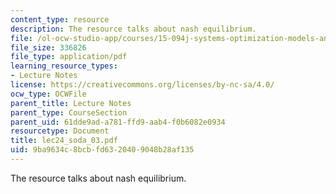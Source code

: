 ```yaml
---
content_type: resource
description: The resource talks about nash equilibrium.
file: /ol-ocw-studio-app/courses/15-094j-systems-optimization-models-and-computation-sma-5223-spring-2004/9ba9634c8bcbfd6320409048b28af135_lec24_soda_03.pdf
file_size: 336826
file_type: application/pdf
learning_resource_types:
- Lecture Notes
license: https://creativecommons.org/licenses/by-nc-sa/4.0/
ocw_type: OCWFile
parent_title: Lecture Notes
parent_type: CourseSection
parent_uid: 61dde9ad-a781-ffd9-aab4-f0b6082e0934
resourcetype: Document
title: lec24_soda_03.pdf
uid: 9ba9634c-8bcb-fd63-2040-9048b28af135
---
```

The resource talks about nash equilibrium.